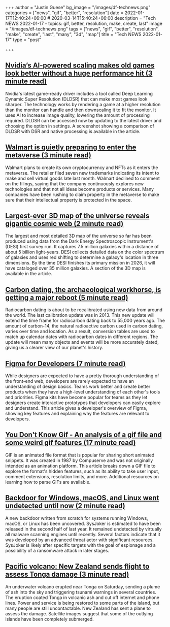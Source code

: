 +++
author = "Justin Guese"
bg_image = "/images/df-technews.png"
categories = ["news", "gif", "better", "resolution"]
date = 2022-01-17T12:40:24+06:00 # 2020-03-14T15:40:24+06:00
description = "Tech NEWS 2022-01-17 - topics: gif, better, resolution, make, create, last"
image = "/images/df-technews.png"
tags = ["news", "gif", "better", "resolution", "make", "create", "last", "many", "3d", "map"]
title = "Tech NEWS 2022-01-17"
type = "post"

+++

## [Nvidia’s AI-powered scaling makes old games look better without a huge performance hit (3 minute read)](https://www.theverge.com/2022/1/14/22884124/nvidia-deep-learning-dynamic-super-resolution-game-ready-driver-ai-upscaling)

Nvidia's latest game-ready driver includes a tool called Deep Learning Dynamic Super Resolution (DLDSR) that can make most games look sharper. The technology works by rendering a game at a higher resolution than the monitor can handle and then downscaling it to fit the monitor. It uses AI to increase image quality, lowering the amount of processing required. DLDSR can be accessed now by updating to the latest driver and choosing the option in settings. A screenshot showing a comparison of DLDSR with DSR and native processing is available in the article.

## [Walmart is quietly preparing to enter the metaverse (3 minute read)](https://www.cnbc.com/2022/01/16/walmart-is-quietly-preparing-to-enter-the-metaverse.html)

Walmart plans to create its own cryptocurrency and NFTs as it enters the metaverse. The retailer filed seven new trademarks indicating its intent to make and sell virtual goods late last month. Walmart declined to comment on the filings, saying that the company continuously explores new technologies and that not all ideas become products or services. Many companies have been rushing to claim property in the metaverse to make sure that their intellectual property is protected in the space.

## [Largest-ever 3D map of the universe reveals gigantic cosmic web (2 minute read)](https://newatlas.com/space/desi-largest-3d-map-universe-cosmic-web/)

The largest and most detailed 3D map of the universe so far has been produced using data from the Dark Energy Spectroscopic Instrument's (DESI) first survey run. It captures 7.5 million galaxies within a distance of about 5 billion light-years. DESI collects detailed data on the color spectrum of galaxies and uses red shifting to determine a galaxy's location in three dimensions. By the time DESI finishes its primary mission in 2026, it will have cataloged over 35 million galaxies. A section of the 3D map is available in the article.

## [Carbon dating, the archaeological workhorse, is getting a major reboot (5 minute read)](https://www.nature.com/articles/d41586-020-01499-y)

Radiocarbon dating is about to be recalibrated using new data from around the world. The last calibration update was in 2013. This new update will extend the time frame for radiocarbon dating back to 55,000 years ago. The amount of carbon-14, the natural radioactive carbon used in carbon dating, varies over time and location. As a result, conversion tables are used to match up calendar dates with radiocarbon dates in different regions. The update will mean many objects and events will be more accurately dated, giving us a clearer view of our planet's history.

## [Figma for Developers (7 minute read)](https://dev.to/kathryngrayson/figma-for-developers-6op)

While designers are expected to have a pretty thorough understanding of the front-end web, developers are rarely expected to have an understanding of design basics. Teams work better and create better products when they have a high-level understanding of each other's tools and priorities. Figma kits have become popular for teams as they let designers create interactive prototypes that developers can easily explore and understand. This article gives a developer's overview of Figma, showing key features and explaining why the features are relevant to developers.

## [You Don't Know Gif - An analysis of a gif file and some weird gif features (17 minute read)](https://blog.darrien.dev/posts/you-dont-know-gif/)

GIF is an animated file format that is popular for sharing short animated snippets. It was created in 1987 by Compuserve and was not originally intended as an animation platform. This article breaks down a GIF file to explore the format's hidden features, such as its ability to take user input, comment extensions, resolution limits, and more. Additional resources on learning how to parse GIFs are available.

## [Backdoor for Windows, macOS, and Linux went undetected until now (2 minute read)](https://arstechnica.com/information-technology/2022/01/backdoor-for-windows-macos-and-linux-went-undetected-until-now/)

A new backdoor written from scratch for systems running Windows, macOS, or Linux has been uncovered. SysJoker is estimated to have been released in the second half of last year. It remained undetected by virtually all malware scanning engines until recently. Several factors indicate that it was developed by an advanced threat actor with significant resources. SysJoker is likely after specific targets with the goal of espionage and a possibility of a ransomware attack in later stages.

## [Pacific volcano: New Zealand sends flight to assess Tonga damage (3 minute read)](https://www.bbc.com/news/world-asia-60009944)

An underwater volcano erupted near Tonga on Saturday, sending a plume of ash into the sky and triggering tsunami warnings in several countries. The eruption coated Tonga in volcanic ash and cut off internet and phone lines. Power and service is being restored to some parts of the island, but many people are still uncontactable. New Zealand has sent a plane to assess the damage. Satellite images suggest that some of the outlying islands have been completely submerged.

